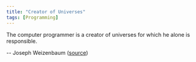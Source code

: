 ```yaml
---
title: "Creator of Universes"
tags: [Programming]
---
```


The computer programmer is a creator of universes for which he alone is responsible.

-- Joseph Weizenbaum ([source][source])

[source]: https://twitter.com/CodeWisdom/status/198429304235892738
